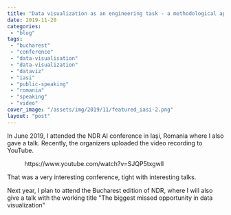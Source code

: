 ```yaml
---
title: "Data visualization as an engineering task - a methodological approach towards creating effective data visualization"
date: 2019-11-20
categories: 
 - "blog"
tags: 
 - "bucharest"
 - "conference"
 - "data-visualisation"
 - "data-visualization"
 - "dataviz"
 - "iasi"
 - "public-speaking"
 - "romania"
 - "speaking"
 - "video"
cover_image: "/assets/img/2019/11/featured_iasi-2.png"
layout: "post"
---
```


<!-- wp:paragraph -->
In June 2019, I attended the NDR AI conference in Iași, Romania where I also gave a talk. Recently, the organizers uploaded the video recording to YouTube.


<!-- /wp:paragraph -->

<!-- wp:core-embed/youtube {"url":"https://www.youtube.com/watch?v=SJQP5txgwlI","type":"rich","providerNameSlug":"","className":"wp-embed-aspect-16-9 wp-has-aspect-ratio"} -->
<figure class="wp-block-embed-youtube wp-block-embed is-type-rich wp-embed-aspect-16-9 wp-has-aspect-ratio"><div class="wp-block-embed__wrapper">
https://www.youtube.com/watch?v=SJQP5txgwlI
</div></figure>
<!-- /wp:core-embed/youtube -->

<!-- wp:paragraph -->
That was a very interesting conference, tight with interesting talks.


<!-- /wp:paragraph -->

<!-- wp:paragraph -->
Next year, I plan to attend the Bucharest edition of NDR, where I will also give a talk with the working title "The biggest missed opportunity in data visualization"


<!-- /wp:paragraph -->
